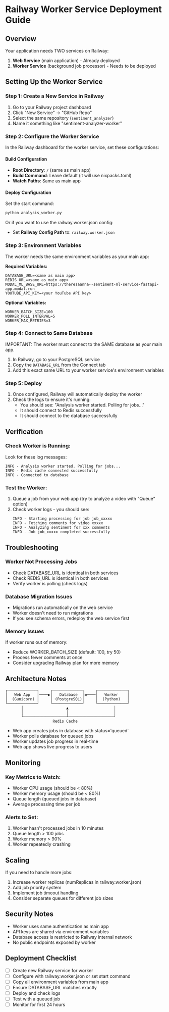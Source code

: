 # Railway Worker Service Deployment Guide

## Overview
Your application needs TWO services on Railway:
1. **Web Service** (main application) - Already deployed
2. **Worker Service** (background job processor) - Needs to be deployed

## Setting Up the Worker Service

### Step 1: Create a New Service in Railway
1. Go to your Railway project dashboard
2. Click "New Service" → "GitHub Repo"
3. Select the same repository (`sentiment_analyzer`)
4. Name it something like "sentiment-analyzer-worker"

### Step 2: Configure the Worker Service

In the Railway dashboard for the worker service, set these configurations:

#### Build Configuration
- **Root Directory**: `/` (same as main app)
- **Build Command**: Leave default (it will use nixpacks.toml)
- **Watch Paths**: Same as main app

#### Deploy Configuration
Set the start command:
```bash
python analysis_worker.py
```

Or if you want to use the railway.worker.json config:
- Set **Railway Config Path** to: `railway.worker.json`

### Step 3: Environment Variables

The worker needs the same environment variables as your main app:

**Required Variables:**
```
DATABASE_URL=<same as main app>
REDIS_URL=<same as main app>
MODAL_ML_BASE_URL=https://theresaanna--sentiment-ml-service-fastapi-app.modal.run
YOUTUBE_API_KEY=<your YouTube API key>
```

**Optional Variables:**
```
WORKER_BATCH_SIZE=100
WORKER_POLL_INTERVAL=5
WORKER_MAX_RETRIES=3
```

### Step 4: Connect to Same Database

IMPORTANT: The worker must connect to the SAME database as your main app.

1. In Railway, go to your PostgreSQL service
2. Copy the `DATABASE_URL` from the Connect tab
3. Add this exact same URL to your worker service's environment variables

### Step 5: Deploy

1. Once configured, Railway will automatically deploy the worker
2. Check the logs to ensure it's running:
   - You should see: "Analysis worker started. Polling for jobs..."
   - It should connect to Redis successfully
   - It should connect to the database successfully

## Verification

### Check Worker is Running:
Look for these log messages:
```
INFO - Analysis worker started. Polling for jobs...
INFO - Redis cache connected successfully
INFO - Connected to database
```

### Test the Worker:
1. Queue a job from your web app (try to analyze a video with "Queue" option)
2. Check worker logs - you should see:
   ```
   INFO - Starting processing for job job_xxxxx
   INFO - Fetching comments for video xxxxx
   INFO - Analyzing sentiment for xxx comments
   INFO - Job job_xxxxx completed successfully
   ```

## Troubleshooting

### Worker Not Processing Jobs
- Check DATABASE_URL is identical in both services
- Check REDIS_URL is identical in both services
- Verify worker is polling (check logs)

### Database Migration Issues
- Migrations run automatically on the web service
- Worker doesn't need to run migrations
- If you see schema errors, redeploy the web service first

### Memory Issues
If worker runs out of memory:
- Reduce WORKER_BATCH_SIZE (default: 100, try 50)
- Process fewer comments at once
- Consider upgrading Railway plan for more memory

## Architecture Notes

```
┌─────────────┐     ┌─────────────┐     ┌─────────────┐
│   Web App   │────▶│   Database  │◀────│   Worker    │
│  (Gunicorn) │     │ (PostgreSQL)│     │  (Python)   │
└─────────────┘     └─────────────┘     └─────────────┘
       │                   ▲                    │
       │                   │                    │
       └───────────────────┴────────────────────┘
                     Redis Cache
```

- Web app creates jobs in database with status='queued'
- Worker polls database for queued jobs
- Worker updates job progress in real-time
- Web app shows live progress to users

## Monitoring

### Key Metrics to Watch:
- Worker CPU usage (should be < 80%)
- Worker memory usage (should be < 80%)
- Queue length (queued jobs in database)
- Average processing time per job

### Alerts to Set:
1. Worker hasn't processed jobs in 10 minutes
2. Queue length > 100 jobs
3. Worker memory > 90%
4. Worker repeatedly crashing

## Scaling

If you need to handle more jobs:
1. Increase worker replicas (numReplicas in railway.worker.json)
2. Add job priority system
3. Implement job timeout handling
4. Consider separate queues for different job sizes

## Security Notes

- Worker uses same authentication as main app
- API keys are shared via environment variables
- Database access is restricted to Railway internal network
- No public endpoints exposed by worker

## Deployment Checklist

- [ ] Create new Railway service for worker
- [ ] Configure with railway.worker.json or set start command
- [ ] Copy all environment variables from main app
- [ ] Ensure DATABASE_URL matches exactly
- [ ] Deploy and check logs
- [ ] Test with a queued job
- [ ] Monitor for first 24 hours